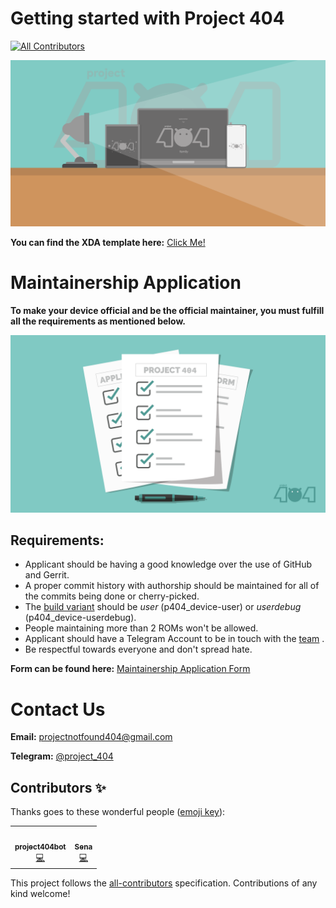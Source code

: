 # Getting started with Project 404
<!-- ALL-CONTRIBUTORS-BADGE:START - Do not remove or modify this section -->
[![All Contributors](https://img.shields.io/badge/all_contributors-2-orange.svg?style=flat-square)](#contributors-)
<!-- ALL-CONTRIBUTORS-BADGE:END -->

![banner](dump/banner.png)

**You can find the XDA template here:** [Click Me!](XDA_ThreadTemplate.txt)

# Maintainership Application

**To make your device official and be the official maintainer, you must fulfill all the requirements as mentioned below.**

![formimg](dump/form.png)

## Requirements:

-   Applicant should be having a good knowledge over the use of GitHub and Gerrit.
-   A proper commit history with authorship should be maintained for all of the commits being done or cherry-picked.
-   The [build variant](https://source.android.com/setup/build/building#choose-a-target) should be *user* (p404_device-user) or *userdebug* (p404_device-userdebug).
-   People maintaining more than 2 ROMs won't be allowed.
-   Applicant should have a Telegram Account to be in touch with the [team](https://t.me/project_404) .
-   Be respectful towards everyone and don't spread hate.

**Form can be found here:** [Maintainership Application Form](https://docs.google.com/forms/u/1/d/e/1FAIpQLSdtC5marlgSWWy_bBbuZff2PANhSjqnFzaozPh4PGkm8sEUpg/viewform)

# Contact Us

**Email:** [projectnotfound404@gmail.com](mailto:projectnotfound404@gmail.com)

**Telegram:** [@project_404](https://t.me/project_404)

## Contributors ✨

Thanks goes to these wonderful people ([emoji key](https://allcontributors.org/docs/en/emoji-key)):

<!-- ALL-CONTRIBUTORS-LIST:START - Do not remove or modify this section -->
<!-- prettier-ignore-start -->
<!-- markdownlint-disable -->
<table>
  <tr>
    <td align="center"><a href="http://project404.us/"><img src="https://avatars.githubusercontent.com/u/100293911?v=4?s=100" width="100px;" alt=""/><br /><sub><b>project404bot</b></sub></a><br /><a href="https://github.com/P-404/stuff/commits?author=project404bot" title="Code">💻</a></td>
    <td align="center"><a href="http://t.me/namaskaragusthi"><img src="https://avatars.githubusercontent.com/u/82709617?v=4?s=100" width="100px;" alt=""/><br /><sub><b>Sena</b></sub></a><br /><a href="https://github.com/P-404/stuff/commits?author=namaskaragusthi" title="Code">💻</a></td>
  </tr>
</table>

<!-- markdownlint-restore -->
<!-- prettier-ignore-end -->

<!-- ALL-CONTRIBUTORS-LIST:END -->

This project follows the [all-contributors](https://github.com/all-contributors/all-contributors) specification. Contributions of any kind welcome!